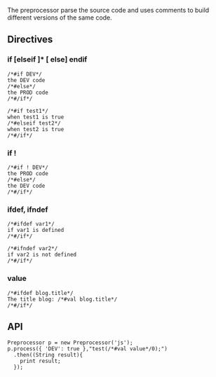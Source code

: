 The preprocessor parse the source code and uses comments to build different versions of the same code.

## Directives

### if [elseif ]* [ else] endif

```
/*#if DEV*/
the DEV code
/*#else*/
the PROD code
/*#/if*/

/*#if test1*/
when test1 is true
/*#elseif test2*/
when test2 is true
/*#/if*/
```

### if !

```
/*#if ! DEV*/
the PROD code
/*#else*/
the DEV code
/*#/if*/
```

### ifdef, ifndef

```
/*#ifdef var1*/
if var1 is defined
/*#/if*/

/*#ifndef var2*/
if var2 is not defined
/*#/if*/
```

### value

```
/*#ifdef blog.title*/
The title blog: /*#val blog.title*/
/*#/if*/
```

## API

```
Preprocessor p = new Preprocessor('js');
p.process({ 'DEV': true },"test(/*#val value*/0);")
  .then((String result){
  	print result;
  });
```